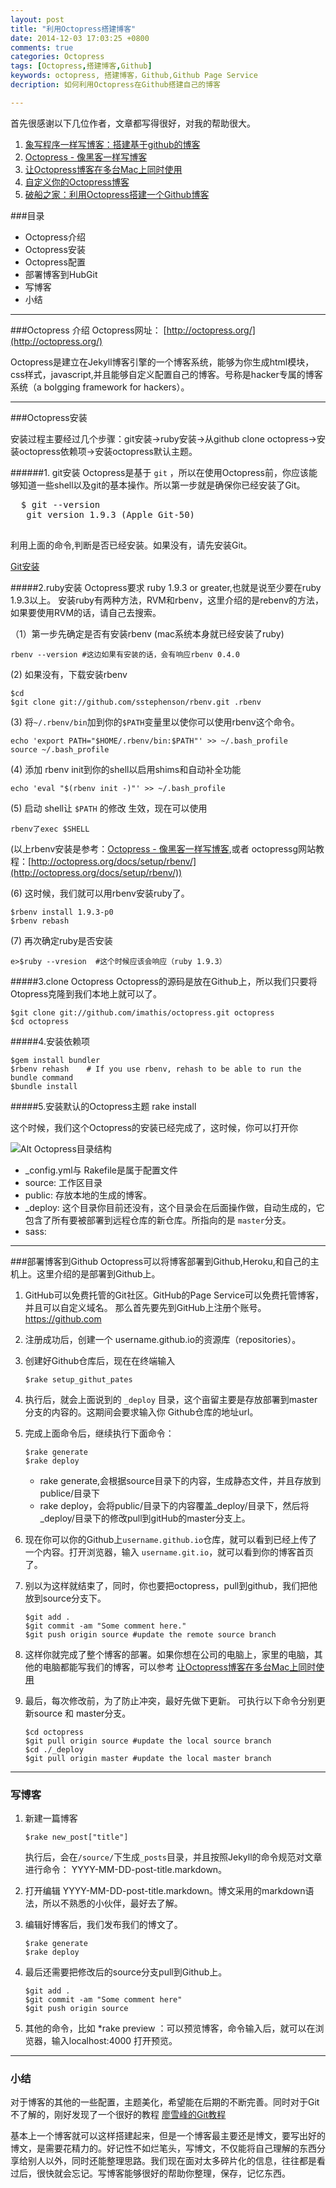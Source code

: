 ```yaml
---
layout: post
title: "利用Octopress搭建博客"
date: 2014-12-03 17:03:25 +0800
comments: true
categories: Octopress
tags: [Octopress,搭建博客,Github]
keywords: octopress, 搭建博客，Github,Github Page Service
decription: 如何利用Octopress在Github搭建自己的博客

---
```


首先很感谢以下几位作者，文章都写得很好，对我的帮助很大。

1. [象写程序一样写博客：搭建基于github的博客](http://blog.devtang.com/blog/2012/02/10/setup-blog-based-on-github/)
2. [Octopress - 像黑客一样写博客](http://williamherry.com/blog/2012/07/20/octopress-setup/)
3. [让Octopress博客在多台Mac上同时使用](http://foggry.com/blog/2014/04/02/ru-he-pei-zhi-rang-ni-de-octopressbo-ke-zai-duo-tai-macshang-tong-shi-shi-yong/)
4. [自定义你的Octopress博客](http://foggry.com/blog/2014/04/28/custom-your-octopress-blog/)
5. [破船之家：利用Octopress搭建一个Github博客](http://beyondvincent.com/blog/2013/08/03/108-creating-a-github-blog-using-octopress/)


###目录
* Octopress介绍
* Octopress安装
* Octopress配置
* 部署博客到HubGit
* 写博客
* 小结

---
###Octopress 介绍
Octopress网址： [http://octopress.org/](http://octopress.org/)

Octopress是建立在Jekyll博客引擎的一个博客系统，能够为你生成html模块，css样式，javascript,并且能够自定义配置自己的博客。号称是hacker专属的博客系统（a bolgging framework for hackers）。

<!---more--->

---
###Octopress安装

安装过程主要经过几个步骤：git安装->ruby安装->从github clone octopress->安装octopress依赖项->安装octopress默认主题。

######1. git安装
  Octopress是基于 ```git``` ，所以在使用Octopress前，你应该能够知道一些shell以及git的基本操作。所以第一步就是确保你已经安装了Git。
 <pre>
  $ git --version
   git version 1.9.3 (Apple Git-50)
 </pre>
 利用上面的命令,判断是否已经安装。如果没有，请先安装Git。
 
   [Git安装](http://git-scm.com/book/zh/v1/%E8%B5%B7%E6%AD%A5-%E5%AE%89%E8%A3%85-Git)
 
#####2.ruby安装
   Octopress要求 ruby 1.9.3 or greater,也就是说至少要在ruby 1.9.3以上。
    安装ruby有两种方法，RVM和rbenv，这里介绍的是rebenv的方法，如果要使用RVM的话，请自己去搜索。
   
  （1）第一步先确定是否有安装rbenv (mac系统本身就已经安装了ruby)
  
   ```
   rbenv --version #这边如果有安装的话，会有响应rbenv 0.4.0
   ```
   (2) 如果没有，下载安装rbenv
   
   ```
   $cd 
   $git clone git://github.com/sstephenson/rbenv.git .rbenv
   ```
   
   (3) 将```~/.rbenv/bin```加到你的```$PATH```变量里以使你可以使用rbenv这个命令。

   ```
   echo 'export PATH="$HOME/.rbenv/bin:$PATH"' >> ~/.bash_profile
   source ~/.bash_profile 
   ```

  (4) 添加 rbenv init到你的shell以启用shims和自动补全功能

  ``` 
  echo 'eval "$(rbenv init -)"' >> ~/.bash_profile 
  ```
  
  (5) 启动 shell让 ```$PATH``` 的修改 生效，现在可以使用 

  ```
  rbenv了exec $SHELL	    
  ```
  (以上rbenv安装是参考：[Octopress - 像黑客一样写博客](http://williamherry.com/blog/2012/07/20/octopress-setup/),或者 octopressg网站教程：[http://octopress.org/docs/setup/rbenv/](http://octopress.org/docs/setup/rbenv/))
  
  (6) 这时候，我们就可以用rbenv安装ruby了。

  ```
  $rbenv install 1.9.3-p0
  $rbenv rebash
  ```
  (7) 再次确定ruby是否安装
  
	e>$ruby --vresion  #这个时候应该会响应（ruby 1.9.3）
 
#####3.clone Octopress
Octopress的源码是放在Github上，所以我们只要将Otopress克隆到我们本地上就可以了。
	
	$git clone git://github.com/imathis/octopress.git octopress
	$cd octopress 
#####4.安装依赖项

	$gem install bundler
	$rbenv rehash    # If you use rbenv, rehash to be able to run the bundle command
	$bundle install
	
#####5.安装默认的Octopress主题
	rake install
	
这个时候，我们这个Octopress的安装已经完成了，这时候，你可以打开你
 
 ![Alt Octopress目录结构](/images/octopress/octopress_mulu.png)
 
* _config.yml与 Rakefile是属于配置文件
* source: 工作区目录
* public: 存放本地的生成的博客。
* _deploy: 这个目录你目前还没有，这个目录会在后面操作做，自动生成的，它包含了所有要被部署到远程仓库的新仓库。所指向的是 ```master```分支。
* sass:


- - - - 
###部署博客到Github
 Octopress可以将博客部署到Github,Heroku,和自己的主机上。这里介绍的是部署到Github上。

1. GitHub可以免费托管的Git社区。GitHub的Page Service可以免费托管博客，并且可以自定义域名。
那么首先要先到GitHub上注册个账号。<https://github.com>
2. 注册成功后，创建一个 username.github.io的资源库（repositories）。
3. 创建好Github仓库后，现在在终端输入  
	
	```
 	$rake setup_githut_pates
	```
4. 执行后，就会上面说到的 ```_deploy``` 目录，这个亩留主要是存放部署到master分支的内容的。这期间会要求输入你 Github仓库的地址url。
5. 完成上面命令后，继续执行下面命令：	
	
	```
	$rake generate
	$rake deploy
	```
   * rake generate,会根据source目录下的内容，生成静态文件，并且存放到publice/目录下
   * rake deploy，会将public/目录下的内容覆盖_deploy/目录下，然后将_deploy/目录下的修改pull到gitHub的master分支上。
6. 现在你可以你的Github上```username.github.io```仓库，就可以看到已经上传了一个内容。打开浏览器，输入 ```username.git.io```，就可以看到你的博客首页了。
7. 别以为这样就结束了，同时，你也要把octopress，pull到github，我们把他放到source分支下。
	
	```
	$git add .
	$git commit -am "Some comment here."
	$git push origin source #update the remote source branch
	```
8. 这样你就完成了整个博客的部署。如果你想在公司的电脑上，家里的电脑，其他的电脑都能写我们的博客，可以参考 [让Octopress博客在多台Mac上同时使用](http://foggry.com/blog/2014/04/02/ru-he-pei-zhi-rang-ni-de-octopressbo-ke-zai-duo-tai-macshang-tong-shi-shi-yong/)
9. 最后，每次修改前，为了防止冲突，最好先做下更新。 可执行以下命令分别更新source 和 master分支。

	```
	$cd octopress
	$git pull origin source #update the local source branch
	$cd ./_deploy
	$git pull origin master #update the local master branch
	```

----
### 写博客
1. 新建一篇博客
	
	```
	$rake new_post["title"]
	```
	执行后，会在```/source/```下生成```_posts```目录，并且按照Jekyll的命令规范对文章进行命令： YYYY-MM-DD-post-title.markdown。
2. 打开编辑 YYYY-MM-DD-post-title.markdown。博文采用的markdown语法，所以不熟悉的小伙伴，最好去了解。
3. 编辑好博客后，我们发布我们的博文了。
	
	```
	$rake generate
	$rake deploy
	```
4. 最后还需要把修改后的source分支pull到Github上。

	```
	$git add .
	$git commit -am "Some comment here"
	$git push origin source
	```
5. 其他的命令，比如
*rake preview ：可以预览博客，命令输入后，就可以在浏览器，输入localhost:4000 打开预览。

----
### 小结

  对于博客的其他的一些配置，主题美化，希望能在后期的不断完善。同时对于Git不了解的，刚好发现了一个很好的教程 [廖雪峰的Git教程](http://www.liaoxuefeng.com/wiki/0013739516305929606dd18361248578c67b8067c8c017b000) 
  
   基本上一个博客就可以这样搭建起来，但是一个博客最主要还是博文，要写出好的博文，是需要花精力的。好记性不如烂笔头，写博文，不仅能将自己理解的东西分享给别人以外，同时还能整理思路。我们现在面对太多碎片化的信息，往往都是看过后，很快就会忘记。写博客能够很好的帮助你整理，保存，记忆东西。
  
